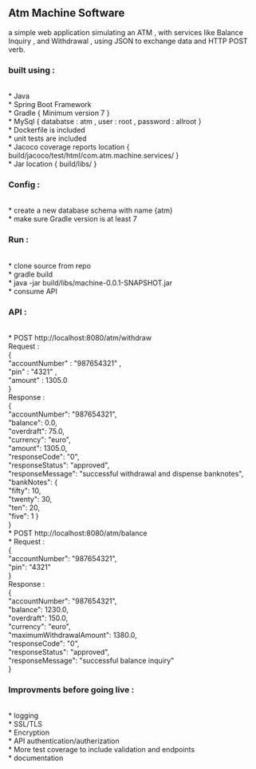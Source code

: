 <h2> Atm Machine Software </h2>
a simple web application simulating an ATM , with services like Balance Inquiry , and Withdrawal , using JSON to exchange data
and HTTP POST verb.

<h3>built using :</h3></br>
 * Java </br>
 * Spring Boot Framework </br>
 * Gradle { Minimum version 7 } </br>
 * MySql { databatse : atm , user : root , password : allroot } </br>
 * Dockerfile is included </br>
 * unit tests are included </br>
 * Jacoco coverage reports location { build/jacoco/test/html/com.atm.machine.services/ } </br>
 * Jar location { build/libs/ } </br>


<h3> Config : </h3></br>
 * create a new database schema with name {atm} </br>
 * make sure Gradle version is at least 7 </br>

<h3> Run : </h3></br>
* clone source from repo </br>
* gradle build </br>
* java -jar build/libs/machine-0.0.1-SNAPSHOT.jar </br>
* consume API </br>

<h3> API : </h3></br>
* POST http://localhost:8080/atm/withdraw </br>
  Request : </br>
  {</br>
    "accountNumber" : "987654321" ,</br>
    "pin" : "4321" ,</br>
    "amount" : 1305.0</br>
  }</br>
  Response :</br>
  {</br>
    "accountNumber": "987654321", </br>
    "balance": 0.0,</br>
    "overdraft": 75.0,</br>
    "currency": "euro",</br>
    "amount": 1305.0,</br>
    "responseCode": "0",</br>
    "responseStatus": "approved",</br>
    "responseMessage": "successful withdrawal and dispense banknotes",</br>
    "bankNotes": {</br>
        "fifty": 10,</br>
        "twenty": 30,</br>
        "ten": 20,</br>
        "five": 1
    }</br>
}</br>
* POST http://localhost:8080/atm/balance </br>
* Request :</br>
  {</br>
    "accountNumber": "987654321",</br>
    "pin": "4321"</br>
  } </br>
  Response :</br>
  {</br>
    "accountNumber": "987654321",</br>
    "balance": 1230.0,</br>
    "overdraft": 150.0,</br>
    "currency": "euro",</br>
    "maximumWithdrawalAmount": 1380.0,</br>
    "responseCode": "0",</br>
    "responseStatus": "approved",</br>
    "responseMessage": "successful balance inquiry"</br>
  }</br>

<h3> Improvments before going live : </h3></br>
 * logging </br>
 * SSL/TLS </br>
 * Encryption </br>
 * API authentication/autherization </br>
 * More test coverage to include validation and endpoints</br>
 * documentation


